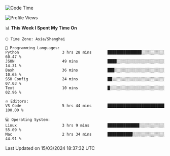 <!--START_SECTION:waka-->
![Code Time](http://img.shields.io/badge/Code%20Time-367%20hrs%202%20mins-blue)

![Profile Views](http://img.shields.io/badge/Profile%20Views-3-blue)

📊 **This Week I Spent My Time On** 

```text
🕑︎ Time Zone: Asia/Shanghai

💬 Programming Languages: 
Python                   3 hrs 28 mins       ███████████████░░░░░░░░░░   60.47 % 
JSON                     49 mins             ████░░░░░░░░░░░░░░░░░░░░░   14.31 % 
Bash                     36 mins             ███░░░░░░░░░░░░░░░░░░░░░░   10.65 % 
SSH Config               24 mins             ██░░░░░░░░░░░░░░░░░░░░░░░   07.03 % 
Text                     10 mins             █░░░░░░░░░░░░░░░░░░░░░░░░   02.96 % 

🔥 Editors: 
VS Code                  5 hrs 44 mins       █████████████████████████   100.00 % 

💻 Operating System: 
Linux                    3 hrs 9 mins        ██████████████░░░░░░░░░░░   55.09 % 
Mac                      2 hrs 34 mins       ███████████░░░░░░░░░░░░░░   44.91 % 
```


 Last Updated on 15/03/2024 18:37:32 UTC
<!--END_SECTION:waka-->
